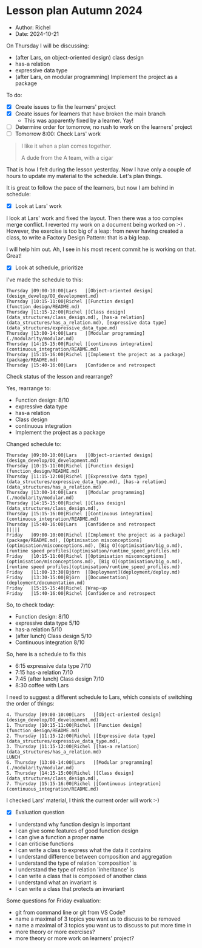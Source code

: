 # Lesson plan Autumn 2024

- Author: Richel
- Date: 2024-10-21

On Thursday I will be discussing:

- (after Lars, on object-oriented design) class design
- has-a relation
- expressive data type
- (after Lars, on modular programming) Implement the project as a package

To do:

- [x] Create issues to fix the learners' project
- [x] Create issues for learners that have broken the main branch
    - This was apparently fixed by a learner. Yay!
- [ ] Determine order for tomorrow, no rush to work on the learners' project
- [ ] Tomorrow 8:00: Check Lars' work

> I like it when a plan comes together.
>
> A dude from the A team, with a cigar

That is how I felt during the lesson yesterday. Now I have only a couple of
hours to update my material to the schedule. Let's plan things.

It is great to follow the pace of the learners,
but now I am behind in schedule:


- [x] Look at Lars' work

I look at Lars' work and fixed the layout. Then there was a too complex
merge conflict. I reverted my work on a document being worked on :-) .
However, the exercise is too big of a leap: from never having
created a class, to write a Factory Design Pattern: that is a big leap.

I will help him out. Ah, I see in his most recent commit he is working on that.
Great!

- [x] Look at schedule, prioritize

I've made the schedule to this:

```
Thursday |09:00-10:00|Lars   |[Object-oriented design](design_develop/OO_development.md)
Thursday |10:15-11:00|Richel |[Function design](function_design/README.md)
Thursday |11:15-12:00|Richel |[Class design](data_structures/class_design.md), [has-a relation](data_structures/has_a_relation.md), [expressive data type](data_structures/expressive_data_type.md)
Thursday |13:00-14:00|Lars   |[Modular programming](./modularity/modular.md)
Thursday |14:15-15:00|Richel |[continuous integration](continuous_integration/README.md)
Thursday |15:15-16:00|Richel |[Implement the project as a package](package/README.md)
Thursday |15:40-16:00|Lars   |Confidence and retrospect
```

Check status of the lesson and rearrange?

Yes, rearrange to:

- Function design: 8/10
- expressive data type
- has-a relation
- Class design
- continuous integration
- Implement the project as a package

Changed schedule to:

```
Thursday |09:00-10:00|Lars   |[Object-oriented design](design_develop/OO_development.md)
Thursday |10:15-11:00|Richel |[Function design](function_design/README.md)
Thursday |11:15-12:00|Richel |[Expressive data type](data_structures/expressive_data_type.md), [has-a relation](data_structures/has_a_relation.md)
Thursday |13:00-14:00|Lars   |[Modular programming](./modularity/modular.md)
Thursday |14:15-15:00|Richel |[Class design](data_structures/class_design.md), 
Thursday |15:15-16:00|Richel |[Continuous integration](continuous_integration/README.md)
Thursday |15:40-16:00|Lars   |Confidence and retrospect
|||||
Friday   |09:00-10:00|Richel |[Implement the project as a package](package/README.md), [Optimisation misconceptions](optimisation/misconceptions.md), [Big O](optimisation/big_o.md), [runtime speed profiles](optimisation/runtime_speed_profiles.md)
Friday   |10:15-11:00|Richel |[Optimisation misconceptions](optimisation/misconceptions.md), [Big O](optimisation/big_o.md), [runtime speed profiles](optimisation/runtime_speed_profiles.md)
Friday   |11:00-13:30|Björn  |[Deployment](deployment/deploy.md)
Friday   |13:30-15:00|Björn  |[Documentation](deployment/documentation.md)
Friday   |15:15-15:40|Richel |Wrap-up
Friday   |15:40-16:00|Richel |Confidence and retrospect
```

So, to check today:

- Function design: 8/10
- expressive data type 5/10
- has-a relation 5/10
- (after lunch) Class design 5/10
- Continuous integration 8/10

So, here is a schedule to fix this

- 6:15 expressive data type 7/10
- 7:15 has-a relation 7/10
- 7:45 (after lunch) Class design 7/10
- 8:30 coffee with Lars

I need to suggest a different schedule to Lars, which consists of switching
the order of things:

```
4. Thursday |09:00-10:00|Lars   |[Object-oriented design](design_develop/OO_development.md)
1. Thursday |10:15-11:00|Richel |[Function design](function_design/README.md)
2. Thursday |11:15-12:00|Richel |[Expressive data type](data_structures/expressive_data_type.md), 
3. Thursday |11:15-12:00|Richel |[has-a relation](data_structures/has_a_relation.md)
LUNCH
6. Thursday |13:00-14:00|Lars   |[Modular programming](./modularity/modular.md)
5. Thursday |14:15-15:00|Richel |[Class design](data_structures/class_design.md), 
7. Thursday |15:15-16:00|Richel |[Continuous integration](continuous_integration/README.md)
```

I checked Lars' material, I think the current order will work :-)

- [x] Evaluation question

- I understand why function design is important
- I can give some features of good function design
- I can give a function a proper name
- I can criticise functions
- I can write a class to express what the data it contains
- I understand difference between composition and aggregation
- I understand the type of relation 'composition' is
- I understand the type of relation 'inheritance' is
- I can write a class that is composed of another class
- I understand what an invariant is
- I can write a class that protects an invariant

Some questions for Friday evaluation:

- git from command line or git from VS Code?
- name a maximal of 3 topics you want us to discuss to be removed
- name a maximal of 3 topics you want us to discuss to put more time in
- more theory or more exercises?
- more theory or more work on learners' project?

